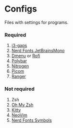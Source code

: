 # Configs
Files with settings for programs.

### Required
1. [i3-gaps](https://github.com/Airblader/i3)
2. [Nerd Fonts JetBrainsMono](https://github.com/ryanoasis/nerd-fonts/releases/download/v2.1.0/JetBrainsMono.zip)
3. [Dmenu](https://github.com/stilvoid/dmenu) or [Rofi](https://github.com/davatorium/rofi)
4. [Polybar](https://github.com/Airblader/i3)
5. [Nitrogen](https://github.com/l3ib/nitrogen)
6. [Picom](https://github.com/yshui/picom)
7. [Ranger](https://github.com/ranger/ranger)

### Not required
1. Zsh
2. [Oh My Zsh](https://ohmyz.sh/#install)
3. [Kitty](https://github.com/kovidgoyal/kitty)
4. [NeoVim](https://github.com/neovim/neovim)
5. [Nerd Fonts Symbols](https://archlinux.org/packages/community/any/ttf-nerd-fonts-symbols/)
